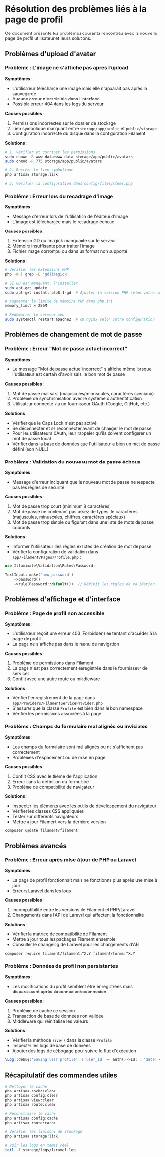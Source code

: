 # Résolution des problèmes liés à la page de profil

Ce document présente les problèmes courants rencontrés avec la nouvelle page de profil utilisateur et leurs solutions.

## Problèmes d'upload d'avatar

### Problème : L'image ne s'affiche pas après l'upload

**Symptômes** :
- L'utilisateur télécharge une image mais elle n'apparaît pas après la sauvegarde
- Aucune erreur n'est visible dans l'interface
- Possible erreur 404 dans les logs du serveur

**Causes possibles** :
1. Permissions incorrectes sur le dossier de stockage
2. Lien symbolique manquant entre `storage/app/public` et `public/storage`
3. Configuration incorrecte du disque dans la configuration Filament

**Solutions** :
```bash
# 1. Vérifier et corriger les permissions
sudo chown -R www-data:www-data storage/app/public/avatars
sudo chmod -R 775 storage/app/public/avatars

# 2. Recréer le lien symbolique
php artisan storage:link

# 3. Vérifier la configuration dans config/filesystems.php
```

### Problème : Erreur lors du recadrage d'image

**Symptômes** :
- Message d'erreur lors de l'utilisation de l'éditeur d'image
- L'image est téléchargée mais le recadrage échoue

**Causes possibles** :
1. Extension GD ou Imagick manquante sur le serveur
2. Mémoire insuffisante pour traiter l'image
3. Fichier image corrompu ou dans un format non supporté

**Solutions** :
```bash
# Vérifier les extensions PHP
php -m | grep -E 'gd|imagick'

# Si GD est manquant, l'installer
sudo apt-get update
sudo apt-get install php8.1-gd  # Ajuster la version PHP selon votre installation

# Augmenter la limite de mémoire PHP dans php.ini
memory_limit = 256M

# Redémarrer le serveur web
sudo systemctl restart apache2  # ou nginx selon votre configuration
```

## Problèmes de changement de mot de passe

### Problème : Erreur "Mot de passe actuel incorrect"

**Symptômes** :
- Le message "Mot de passe actuel incorrect" s'affiche même lorsque l'utilisateur est certain d'avoir saisi le bon mot de passe

**Causes possibles** :
1. Mot de passe mal saisi (majuscules/minuscules, caractères spéciaux)
2. Problème de synchronisation avec le système d'authentification
3. Utilisateur connecté via un fournisseur OAuth (Google, GitHub, etc.)

**Solutions** :
- Vérifier que le Caps Lock n'est pas activé
- Se déconnecter et se reconnecter avant de changer le mot de passe
- Pour les utilisateurs OAuth, leur rappeler qu'ils doivent configurer un mot de passe local
- Vérifier dans la base de données que l'utilisateur a bien un mot de passe défini (non NULL)

### Problème : Validation du nouveau mot de passe échoue

**Symptômes** :
- Message d'erreur indiquant que le nouveau mot de passe ne respecte pas les règles de sécurité

**Causes possibles** :
1. Mot de passe trop court (minimum 8 caractères)
2. Mot de passe ne contenant pas assez de types de caractères (majuscules, minuscules, chiffres, caractères spéciaux)
3. Mot de passe trop simple ou figurant dans une liste de mots de passe courants

**Solutions** :
- Informer l'utilisateur des règles exactes de création de mot de passe
- Vérifier la configuration de validation dans `app/Filament/Pages/Profile.php` :
```php
use Illuminate\Validation\Rules\Password;

TextInput::make('new_password')
    ->password()
    ->rule(Password::default())  // Définit les règles de validation
```

## Problèmes d'affichage et d'interface

### Problème : Page de profil non accessible

**Symptômes** :
- L'utilisateur reçoit une erreur 403 (Forbidden) en tentant d'accéder à la page de profil
- La page ne s'affiche pas dans le menu de navigation

**Causes possibles** :
1. Problème de permissions dans Filament
2. La page n'est pas correctement enregistrée dans le fournisseur de services
3. Conflit avec une autre route ou middleware

**Solutions** :
- Vérifier l'enregistrement de la page dans `app/Providers/FilamentServiceProvider.php`
- S'assurer que la classe `Profile` est bien dans le bon namespace
- Vérifier les permissions associées à la page

### Problème : Champs du formulaire mal alignés ou invisibles

**Symptômes** :
- Les champs du formulaire sont mal alignés ou ne s'affichent pas correctement
- Problèmes d'espacement ou de mise en page

**Causes possibles** :
1. Conflit CSS avec le thème de l'application
2. Erreur dans la définition du formulaire
3. Problème de compatibilité de navigateur

**Solutions** :
- Inspecter les éléments avec les outils de développement du navigateur
- Vérifier les classes CSS appliquées
- Tester sur différents navigateurs
- Mettre à jour Filament vers la dernière version
```bash
composer update filament/filament
```

## Problèmes avancés

### Problème : Erreur après mise à jour de PHP ou Laravel

**Symptômes** :
- La page de profil fonctionnait mais ne fonctionne plus après une mise à jour
- Erreurs Laravel dans les logs

**Causes possibles** :
1. Incompatibilité entre les versions de Filament et PHP/Laravel
2. Changements dans l'API de Laravel qui affectent la fonctionnalité

**Solutions** :
- Vérifier la matrice de compatibilité de Filament
- Mettre à jour tous les packages Filament ensemble
- Consulter le changelog de Laravel pour les changements d'API
```bash
composer require filament/filament:^X.Y filament/forms:^X.Y
```

### Problème : Données de profil non persistantes

**Symptômes** :
- Les modifications du profil semblent être enregistrées mais disparaissent après déconnexion/reconnexion

**Causes possibles** :
1. Problème de cache de session
2. Transaction de base de données non validée
3. Middleware qui réinitialise les valeurs

**Solutions** :
- Vérifier la méthode `save()` dans la classe `Profile`
- Inspecter les logs de base de données
- Ajouter des logs de débogage pour suivre le flux d'exécution
```php
\Log::debug('Saving user profile', ['user_id' => auth()->id(), 'data' => $form->getState()]);
```

## Récapitulatif des commandes utiles

```bash
# Nettoyer le cache
php artisan cache:clear
php artisan config:clear
php artisan view:clear
php artisan route:clear

# Reconstruire le cache
php artisan config:cache
php artisan route:cache

# Vérifier les liaisons de stockage
php artisan storage:link

# Voir les logs en temps réel
tail -f storage/logs/laravel.log
```
